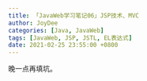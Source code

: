 ```yaml
---
title: 「JavaWeb学习笔记06」JSP技术、MVC
author: JoyDee
categories: [Java, JavaWeb]
tags: [JavaWeb, JSP, JSTL, EL表达式]
date: 2021-02-25 23:55:00 +0800
---
```


晚一点再填坑。